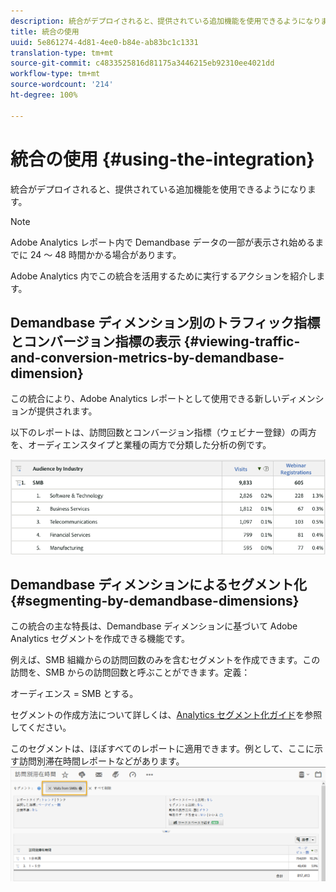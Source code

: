 ```yaml
---
description: 統合がデプロイされると、提供されている追加機能を使用できるようになります。
title: 統合の使用
uuid: 5e861274-4d81-4ee0-b84e-ab83bc1c1331
translation-type: tm+mt
source-git-commit: c4833525816d81175a3446215eb92310ee4021dd
workflow-type: tm+mt
source-wordcount: '214'
ht-degree: 100%

---
```



# 統合の使用 {#using-the-integration}

統合がデプロイされると、提供されている追加機能を使用できるようになります。

>[!NOTE]
>
>Adobe Analytics レポート内で Demandbase データの一部が表示され始めるまでに 24 ～ 48 時間かかる場合があります。

Adobe Analytics 内でこの統合を活用するために実行するアクションを紹介します。

## Demandbase ディメンション別のトラフィック指標とコンバージョン指標の表示 {#viewing-traffic-and-conversion-metrics-by-demandbase-dimension}

この統合により、Adobe Analytics レポートとして使用できる新しいディメンションが提供されます。

以下のレポートは、訪問回数とコンバージョン指標（ウェビナー登録）の両方を、オーディエンスタイプと業種の両方で分類した分析の例です。

![](assets/metrics_db_dimensions.png)

## Demandbase ディメンションによるセグメント化 {#segmenting-by-demandbase-dimensions}

この統合の主な特長は、Demandbase ディメンションに基づいて Adobe Analytics セグメントを作成できる機能です。

例えば、SMB 組織からの訪問回数のみを含むセグメントを作成できます。この訪問を、SMB からの訪問回数と呼ぶことができます。定義：

オーディエンス = SMB とする。

セグメントの作成方法について詳しくは、[Analytics セグメント化ガイド](https://docs.adobe.com/content/help/ja-JP/analytics/components/segmentation/seg-home.html)を参照してください。

このセグメントは、ほぼすべてのレポートに適用できます。例として、ここに示す訪問別滞在時間レポートなどがあります。![](assets/segment_applied_report.png)
